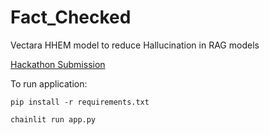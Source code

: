 # Fact_Checked
Vectara HHEM model to reduce Hallucination in RAG models 

[Hackathon Submission](https://lablab.ai/event/unhallucinate-challenge-24-hours-fight/probuilders/factchecked)

To run application:

```
pip install -r requirements.txt

chainlit run app.py
```
